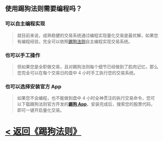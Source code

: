 ## 使用踢狗法则需要编程吗？

### 可以自主编程实现

> 就目前来说，成熟稳健的交易系统通过编程实现量化交易是最优解，如果您有编程经验，完全可以依照[踢狗法则](../README.md)自主编程实现交易系统。

### 也可以手工操作

> 但如果您是全职做交易，且对踢狗法则每个细节已经做到了肌肉记忆，那么您完全可以在每个交易日的盘中 4 小时手工执行您的交易系统。

### 也可以选择安装官方 App

> 如果您不会编程，也不能做到盘中 4 小时全神贯注的执行交易命令，您可以下载踢狗法则官方开发的[**踢狗 App**](https://github.com/TiGouApp/tigou/releases)，安装完成后，搜索您的股票代码，即可一键开启量化交易。

# [< 返回《踢狗法则》](../README.md)
